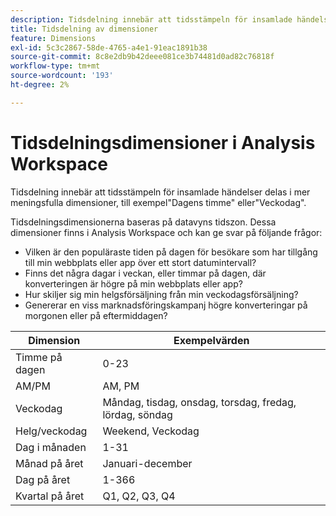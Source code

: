 ```yaml
---
description: Tidsdelning innebär att tidsstämpeln för insamlade händelser delas i mer meningsfulla dimensioner, till exempel"Dagens timme" eller"Veckodag".
title: Tidsdelning av dimensioner
feature: Dimensions
exl-id: 5c3c2867-58de-4765-a4e1-91eac1891b38
source-git-commit: 8c8e2db9b42deee081ce3b74481d0ad82c76818f
workflow-type: tm+mt
source-wordcount: '193'
ht-degree: 2%

---
```


# Tidsdelningsdimensioner i Analysis Workspace

Tidsdelning innebär att tidsstämpeln för insamlade händelser delas i mer meningsfulla dimensioner, till exempel&quot;Dagens timme&quot; eller&quot;Veckodag&quot;.

Tidsdelningsdimensionerna baseras på datavyns tidszon. Dessa dimensioner finns i Analysis Workspace och kan ge svar på följande frågor:

* Vilken är den populäraste tiden på dagen för besökare som har tillgång till min webbplats eller app över ett stort datumintervall?
* Finns det några dagar i veckan, eller timmar på dagen, där konverteringen är högre på min webbplats eller app?
* Hur skiljer sig min helgsförsäljning från min veckodagsförsäljning?
* Genererar en viss marknadsföringskampanj högre konverteringar på morgonen eller på eftermiddagen?

| Dimension | Exempelvärden |
|--- |--- |
| Timme på dagen | 0-23 |
| AM/PM | AM, PM |
| Veckodag | Måndag, tisdag, onsdag, torsdag, fredag, lördag, söndag |
| Helg/veckodag | Weekend, Veckodag |
| Dag i månaden | 1-31 |
| Månad på året | Januari-december |
| Dag på året | 1-366 |
| Kvartal på året | Q1, Q2, Q3, Q4 |
